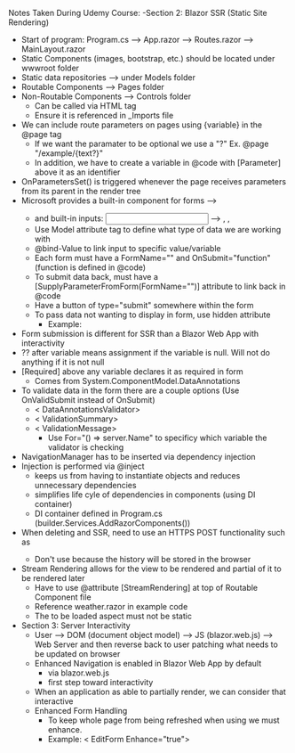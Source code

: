 Notes Taken During Udemy Course:
-Section 2: Blazor SSR (Static Site Rendering)
  - Start of program: Program.cs --> App.razor --> Routes.razor --> MainLayout.razor
  - Static Components (images, bootstrap, etc.) should be located under wwwroot folder
  - Static data repositories --> under Models folder
  - Routable Components --> Pages folder
  - Non-Routable Components --> Controls folder
       - Can be called via HTML tag
       - Ensure it is referenced in _Imports file
  - We can include route parameters on pages using {variable} in the @page tag
      - If we want the paramater to be optional we use a "?" Ex. @page "/example/{text?}"
      - In addition, we have to create a variable in @code with [Parameter] above it as an identifier
  - OnParametersSet() is triggered whenever the page receives parameters from its parent in the render tree
  - Microsoft provides a built-in component for forms --> <EditForm>
      - and built-in inputs: <input/> --> <InputText>, <InputNumber>, <InputCheckbox>
      - Use Model attribute tag to define what type of data we are working with
      - @bind-Value to link input to specific value/variable
      - Each form must have a FormName="" and OnSubmit="function" (function is defined in @code)
      - To submit data back, must have a [SupplyParameterFromForm(FormName="")] attribute to link back in @code
      - Have a button of type="submit" somewhere within the form
      - To pass data not wanting to display in form, use hidden attribute
          - Example: <InputNumber bind-Value="" hidden></InputNumber>
  - Form submission is different for SSR than a Blazor Web App with interactivity
  - ?? after variable means assignment if the variable is null. Will not do anything if it is not null
  - [Required] above any variable declares it as required in form
      - Comes from System.ComponentModel.DataAnnotations
  - To validate data in the form there are a couple options (Use OnValidSubmit instead of OnSubmit)
      - < DataAnnotationsValidator>
      - < ValidationSummary>
      - < ValidationMessage>
        - Use For="() => server.Name" to specificy which variable the validator is checking
  - NavigationManager has to be inserted via dependency injection
  - Injection is performed via @inject
      - keeps us from having to instantiate objects and reduces unnecessary dependencies
      - simplifies life cyle of dependencies in components (using DI container)
      - DI container defined in Program.cs (builder.Services.AddRazorComponents())
  - When deleting and SSR, need to use an HTTPS POST functionality such as <EditForm>
      - Don't use <a> because the history will be stored in the browser
  - Stream Rendering allows for the view to be rendered and partial of it to be rendered later
      - Have to use @attribute [StreamRendering] at top of Routable Component file
      - Reference weather.razor in example code
      - The to be loaded aspect must not be static
- Section 3: Server Interactivity
  - User --> DOM (document object model) --> JS (blazor.web.js) --> Web Server and then reverse back to user patching what needs to be updated on browser
  - Enhanced Navigation is enabled in Blazor Web App by default
      - via blazor.web.js
      - first step toward interactivity
  - When an application as able to partially render, we can consider that interactive
  - Enhanced Form Handling
      - To keep whole page from being refreshed when using <EditForm> we must enhance.
      - Example: < EditForm Enhance="true">
  
